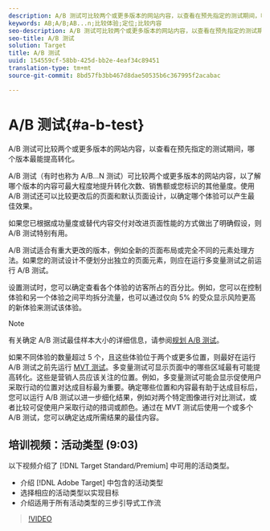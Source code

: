 ```yaml
---
description: A/B 测试可比较两个或更多版本的网站内容，以查看在预先指定的测试期间，哪个版本最能提高转化。
keywords: AB;A/B;AB...n;比较体验;定位;比较内容
seo-description: A/B 测试可比较两个或更多版本的网站内容，以查看在预先指定的测试期间，哪个版本最能提高转化。
seo-title: A/B 测试
solution: Target
title: A/B 测试
uuid: 154559cf-58bb-425d-bb2e-4eaf34c89451
translation-type: tm+mt
source-git-commit: 8bd57fb3bb467d8dae50535b6c367995f2acabac

---
```



# A/B 测试{#a-b-test}

A/B 测试可比较两个或更多版本的网站内容，以查看在预先指定的测试期间，哪个版本最能提高转化。

A/B 测试（有时也称为 A/B...N 测试）可比较两个或更多版本的网站内容，以了解哪个版本的内容可最大程度地提升转化次数、销售额或您标识的其他量度。使用 A/B 测试还可以比较更改后的页面和默认页面设计，以确定哪个体验可以产生最佳效果。

如果您已根据成功量度或替代内容交付对改进页面性能的方式做出了明确假设，则 A/B 测试特别有用。

A/B 测试适合有重大更改的版本，例如全新的页面布局或完全不同的元素处理方法。如果您的测试设计不便划分出独立的页面元素，则应在运行多变量测试之前运行 A/B 测试。

设置测试时，您可以确定查看各个体验的访客所占的百分比。例如，您可以在控制体验和另一个体验之间平均拆分流量，也可以通过仅向 5% 的受众显示风险更高的新体验来测试该体验。

>[!NOTE]
>
>有关确定 A/B 测试最佳样本大小的详细信息，请参阅[规划 A/B 测试](../../c-activities/t-test-ab/sample-size-determination.md#concept_2801F552DB874C20B8A17C1B774C0383)。

如果不同体验的数量超过 5 个，且这些体验位于两个或更多位置，则最好在运行 A/B 测试之前先运行 [MVT 测试](https://marketing.adobe.com/resources/help/en_US/target/mvt/)。多变量测试可显示页面中的哪些区域最有可能提高转化。这些是营销人员应该关注的位置。例如，多变量测试可能会显示促使用户采取行动的位置对达成目标最为重要。确定哪些位置和内容最有助于达成目标后，您可以运行 A/B 测试以进一步细化结果，例如对两个特定图像进行对比测试，或者比较可促使用户采取行动的措词或颜色。通过在 MVT 测试后使用一个或多个 A/B 测试，您可以确定达成所需结果的最佳内容。

## 培训视频：活动类型 (9:03)

以下视频介绍了 [!DNL Target Standard/Premium] 中可用的活动类型。

* 介绍 [!DNL Adobe Target] 中包含的活动类型
* 选择相应的活动类型以实现目标
* 介绍适用于所有活动类型的三步引导式工作流

>[!VIDEO](https://video.tv.adobe.com/v/17386?captions=chi_hans)
